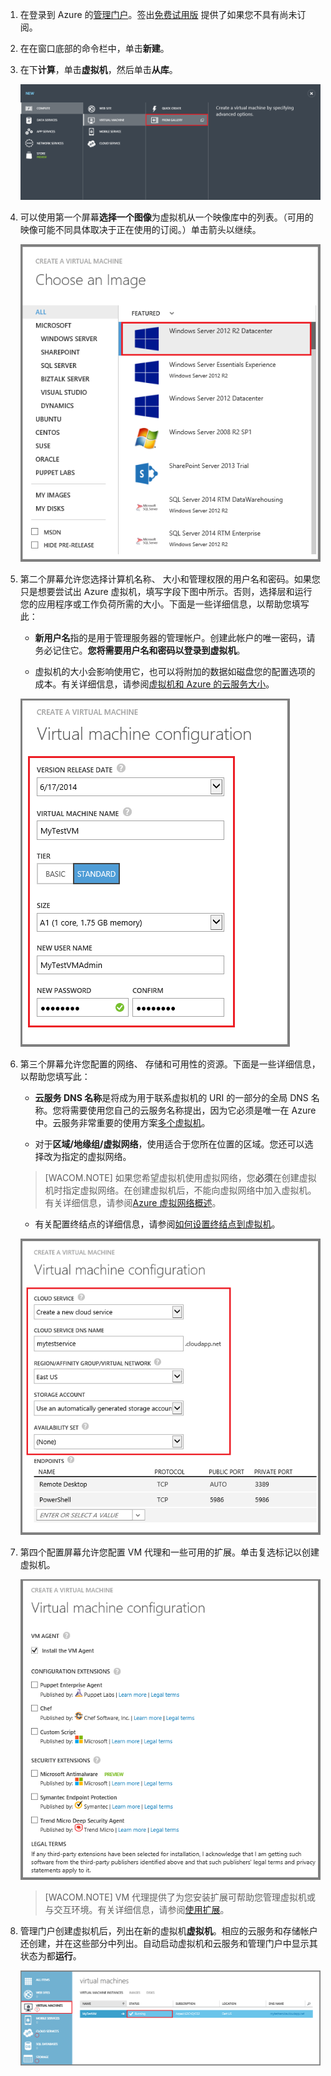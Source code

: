 ﻿1. 在登录到 Azure 的[管理门户](http://manage.windowsazure.cn)。签出[免费试用版](/pricing/1rmb-trial/) 提供了如果您不具有尚未订阅。

2. 在在窗口底部的命令栏中，单击**新建**。

3. 在下**计算**，单击**虚拟机**，然后单击**从库**。

	![Navigate to From Gallery in the Command Bar](./media/virtual-machines-create-WindowsVM/fromgallery.png)
	
4. 可以使用第一个屏幕**选择一个图像**为虚拟机从一个映像库中的列表。（可用的映像可能不同具体取决于正在使用的订阅。）单击箭头以继续。

	![Choose an image](./media/virtual-machines-create-WindowsVM/chooseimage.png)

5. 第二个屏幕允许您选择计算机名称、 大小和管理权限的用户名和密码。如果您只是想要尝试出 Azure 虚拟机，填写字段下图中所示。否则，选择层和运行您的应用程序或工作负荷所需的大小。下面是一些详细信息，以帮助您填写此： 
	
	- **新用户名**指的是用于管理服务器的管理帐户。创建此帐户的唯一密码，请务必记住它。**您将需要用户名和密码以登录到虚拟机**。 

	- 虚拟机的大小会影响使用它，也可以将附加的数据如磁盘您的配置选项的成本。有关详细信息，请参阅[虚拟机和 Azure 的云服务大小](http://msdn.microsoft.com/zh-cn/library/azure/dn197896.aspx)。

	![Configure the properties of the virtual machine](./media/virtual-machines-create-WindowsVM/vmconfiguration.png)



6. 第三个屏幕允许您配置的网络、 存储和可用性的资源。下面是一些详细信息，以帮助您填写此： 
	

	- **云服务 DNS 名称**是将成为用于联系虚拟机的 URI 的一部分的全局 DNS 名称。您将需要使用您自己的云服务名称提出，因为它必须是唯一在 Azure 中。云服务非常重要的使用方案[多个虚拟机](/zh-cn/documentation/articles/cloud-services-connect-virtual-machine/)。
 
	- 对于**区域/地缘组/虚拟网络**，使用适合于您所在位置的区域。您还可以选择改为指定的虚拟网络。
 
	>[WACOM.NOTE] 如果您希望虚拟机使用虚拟网络，您**必须**在创建虚拟机时指定虚拟网络。在创建虚拟机后，不能向虚拟网络中加入虚拟机。有关详细信息，请参阅[Azure 虚拟网络概述](http://go.microsoft.com/fwlink/p/?LinkID=294063)。

	- 有关配置终结点的详细信息，请参阅[如何设置终结点到虚拟机](/zh-cn/documentation/articles/virtual-machines-set-up-endpoints/)。

	![Configure the connected resources of the virtual machine](./media/virtual-machines-create-WindowsVM/resourceconfiguration.png)

7. 第四个配置屏幕允许您配置 VM 代理和一些可用的扩展。单击复选标记以创建虚拟机。


	![Configure VM Agent and extensions for the virtual machine](./media/virtual-machines-create-WindowsVM/agent-and-extensions.png)

	>[WACOM.NOTE] VM 代理提供了为您安装扩展可帮助您管理虚拟机或与交互环境。有关详细信息，请参阅[使用扩展](http://msdn.microsoft.com/zh-cn/library/dn606311.aspx)。  
    
8. 管理门户创建虚拟机后，列出在新的虚拟机**虚拟机**。相应的云服务和存储帐户还创建，并在这些部分中列出。自动启动虚拟机和云服务和管理门户中显示其状态为都**运行**。 

	![Configure VM Agent and the endpoints of the virtual machine](./media/virtual-machines-create-WindowsVM/vmcreated.png)
